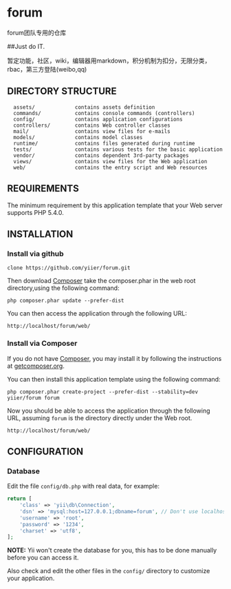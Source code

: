 forum
=====

forum团队专用的仓库


##Just do IT.

暂定功能，社区，wiki，编辑器用markdown，积分机制为扣分，无限分类，rbac，第三方登陆(weibo,qq)


DIRECTORY STRUCTURE
-------------------

      assets/             contains assets definition
      commands/           contains console commands (controllers)
      config/             contains application configurations
      controllers/        contains Web controller classes
      mail/               contains view files for e-mails
      models/             contains model classes
      runtime/            contains files generated during runtime
      tests/              contains various tests for the basic application
      vendor/             contains dependent 3rd-party packages
      views/              contains view files for the Web application
      web/                contains the entry script and Web resources



REQUIREMENTS
------------

The minimum requirement by this application template that your Web server supports PHP 5.4.0.


INSTALLATION
------------

### Install via github

~~~
clone https://github.com/yiier/forum.git
~~~

Then download [Composer](https://getcomposer.org/composer.phar)
take the composer.phar in the web root directory,using the following command:

~~~
php composer.phar update --prefer-dist
~~~

You can then access the application through the following URL:

~~~
http://localhost/forum/web/
~~~

### Install via Composer

If you do not have [Composer](http://getcomposer.org/), you may install it by following the instructions
at [getcomposer.org](http://getcomposer.org/doc/00-intro.md#installation-nix).

You can then install this application template using the following command:

~~~
php composer.phar create-project --prefer-dist --stability=dev yiier/forum forum
~~~

Now you should be able to access the application through the following URL, assuming `forum` is the directory
directly under the Web root.

~~~
http://localhost/forum/web/
~~~


CONFIGURATION
-------------

### Database

Edit the file `config/db.php` with real data, for example:

```php
return [
	'class' => 'yii\db\Connection',
	'dsn' => 'mysql:host=127.0.0.1;dbname=forum', // Don't use localhost, Because IPv4/IPv6 recognition very slow to connect to mysql
	'username' => 'root',
	'password' => '1234',
	'charset' => 'utf8',
];
```

**NOTE:** Yii won't create the database for you, this has to be done manually before you can access it.

Also check and edit the other files in the `config/` directory to customize your application.
